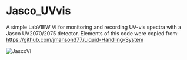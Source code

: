# Jasco_UVvis
A simple LabVIEW VI for monitoring and recording UV-vis spectra with a Jasco UV2070/2075 detector. Elements of this code were copied from: https://github.com/jmanson377/Liquid-Handling-System

![JascoVI](https://user-images.githubusercontent.com/30509293/121082496-1689f200-c7d6-11eb-89a7-9029c8aaf92a.PNG)

